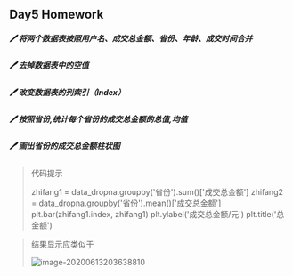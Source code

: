 ## Day5 Homework

##### :pen: 将两个数据表按照用户名、成交总金额、省份、年龄、成交时间合并



##### :pen: 去掉数据表中的空值



##### :pen: 改变数据表的列索引（Index）



##### :pen: 按照省份,统计每个省份的成交总金额的总值,均值



##### :pen: 画出省份的成交总金额柱状图

> 代码提示
>
> zhifang1 = data_dropna.groupby('省份').sum()['成交总金额']
> zhifang2 = data_dropna.groupby('省份').mean()['成交总金额']
> plt.bar(zhifang1.index, zhifang1)
> plt.ylabel('成交总金额/元')
> plt.title('总金额')

> 结果显示应类似于
>
> ![image-20200613203638810](C:\Users\11198\Desktop\image-20200613203638810.png)



> 

